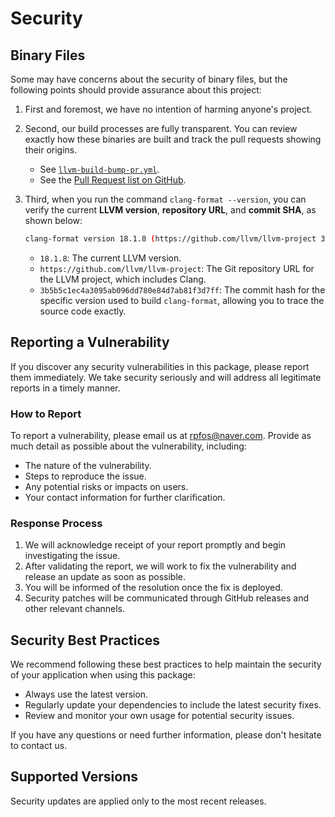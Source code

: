 # Security

## Binary Files

Some may have concerns about the security of binary files, but the following points should provide assurance about this project:

1. First and foremost, we have no intention of harming anyone's project.

1. Second, our build processes are fully transparent. You can review exactly how these binaries are built and track the pull requests showing their origins.

    - See [`llvm-build-bump-pr.yml`](https://github.com/lumirlumir/npm-clang-format-node/blob/main/.github/workflows/llvm-build-bump-pr.yml).
    - See the [Pull Request list on GitHub](https://github.com/lumirlumir/npm-clang-format-node/pulls?q=is%3Apr+%28deps%29%3A+bump+LLVM+from+label%3Adependencies).

1. Third, when you run the command `clang-format --version`, you can verify the current **LLVM version**, **repository URL**, and **commit SHA**, as shown below:

    ```sh
    clang-format version 18.1.8 (https://github.com/llvm/llvm-project 3b5b5c1ec4a3095ab096dd780e84d7ab81f3d7ff)
    ```

    - `18.1.8`: The current LLVM version.
    - `https://github.com/llvm/llvm-project`: The Git repository URL for the LLVM project, which includes Clang.
    - `3b5b5c1ec4a3095ab096dd780e84d7ab81f3d7ff`: The commit hash for the specific version used to build `clang-format`, allowing you to trace the source code exactly.

## Reporting a Vulnerability

If you discover any security vulnerabilities in this package, please report them immediately. We take security seriously and will address all legitimate reports in a timely manner.

### How to Report

To report a vulnerability, please email us at <rpfos@naver.com>. Provide as much detail as possible about the vulnerability, including:

- The nature of the vulnerability.
- Steps to reproduce the issue.
- Any potential risks or impacts on users.
- Your contact information for further clarification.

### Response Process

1. We will acknowledge receipt of your report promptly and begin investigating the issue.
1. After validating the report, we will work to fix the vulnerability and release an update as soon as possible.
1. You will be informed of the resolution once the fix is deployed.
1. Security patches will be communicated through GitHub releases and other relevant channels.

## Security Best Practices

We recommend following these best practices to help maintain the security of your application when using this package:

- Always use the latest version.
- Regularly update your dependencies to include the latest security fixes.
- Review and monitor your own usage for potential security issues.

If you have any questions or need further information, please don't hesitate to contact us.

## Supported Versions

Security updates are applied only to the most recent releases.
